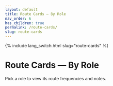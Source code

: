 ```yaml
---
layout: default
title: Route Cards — By Role
nav_order: 6
has_children: true
permalink: /route-cards/
slug: route-cards
---
```

{% include lang_switch.html slug="route-cards" %}
# Route Cards — By Role
Pick a role to view its route frequencies and notes.

